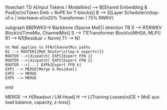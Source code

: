 flowchart TD
  A[Input Tokens / Modalities] --> B[Shared Embedding & PosEnc\n(Token Emb + RoPE for T-blocks)]
  B --> S[Layer Scheduler\n(top-of-x | interleave-x)\n25% Transformer / 75% RWKV]

  subgraph BB[RWKX-V Backbone (Sparse MoE)]
    direction TB
    S --> R1[RWKV Block\n(TimeMix, ChannelMix)]
    S --> T1[Transformer Block\n(MHSA, MLP)]
    R1 --> N1[Residual + Norm]
    T1 --> N1

    %% MoE applies to FFN/ChannelMix paths
    N1 --> ROUTER{{MoE Router\n(top-k experts)}}
    ROUTER -->|dispatch| EXP1[Expert FFN 1]
    ROUTER -->|dispatch| EXP2[Expert FFN 2]
    ROUTER -->|...| EXPk[Expert FFN k]
    EXP1 --> MERGE[Merge & Residual]
    EXP2 --> MERGE
    EXPk --> MERGE
  end

  MERGE --> H[Readout / LM Head]
  H --> L[Training Losses\n(CE + MoE aux: load balance, capacity, z-loss)]
